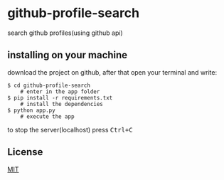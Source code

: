 # github-profile-search

search github profiles(using github api)
## installing on your machine

download the project on github, after that open your terminal and write:

```
$ cd github-profile-search
    # enter in the app folder
$ pip install -r requirements.txt
    # install the dependencies
$ python app.py
    # execute the app
```

to stop the server(localhost) press <kbd>Ctrl</kbd><kbd>+</kbd><kbd>C</kbd>

## License
[MIT](LICENSE)
